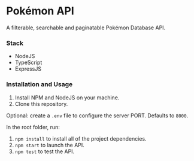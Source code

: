 # Pokémon API

A filterable, searchable and paginatable Pokémon Database API.

### Stack

- NodeJS
- TypeScript
- ExpressJS

### Installation and Usage

1. Install NPM and NodeJS on your machine.
2. Clone this repository.

Optional: create a `.env` file to configure the server PORT. Defaults to `8000`.

In the root folder, run:

1. `npm install` to install all of the project dependencies.
2. `npm start` to launch the API.
3. `npm test` to test the API.
